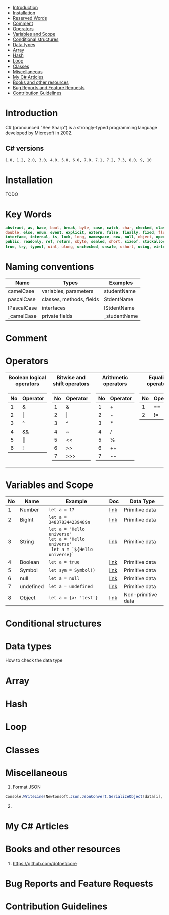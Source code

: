 - [Introduction](#introduction)
- [Installation](#installation)
- [Reserved Words](#reserved-words)
- [Comment](#comment)
- [Operators](#operators)
- [Variables and Scope](#variables-and-scope)
- [Conditional structures](#conditional-structures)
- [Data types](#data-types)
- [Array](#array)
- [Hash](#hash)
- [Loop](#loop)
- [Classes](#classes)
- [Miscellaneous](#miscellaneous)
- [My C# Articles](#my-c%23-articles)
- [Books and other resources](#books-and-other-resources)
- [Bug Reports and Feature Requests](#bug-reports-and-feature-requests)
- [Contribution Guidelines](#contribution-guidelines)

# Introduction

C# (pronounced "See Sharp") is a strongly-typed programming language developed by Microsoft in 2002. 

## C# versions

```
1.0, 1.2, 2.0, 3.0, 4.0, 5.0, 6.0, 7.0, 7.1, 7.2, 7.3, 8.0, 9, 10
```

# Installation

TODO


# Key Words

```cs
abstract, as, base, bool, break, byte, case, catch, char, checked, class, const, continue, decimal, default, delegate, do,
double, else, enum, event, explicit, extern, false, finally, fixed, float, for, foreach, goto, if, implicit, in, int,
interface, internal, is, lock, long, namespace, new, null, object, operator, out, override, params, private, protected,
public, readonly, ref, return, sbyte, sealed, short, sizeof, stackalloc, static, string, struct, switch, this, throw,
true, try, typeof, uint, ulong, unchecked, unsafe, ushort, using, virtual, void, volatile, while
```

# Naming conventions


|   Name     |  Types |     Examples         |
|------|------|------|
|  camelCase      |   variables, parameters     | studentName |
|  pascalCase      |   classes, methods, fields          |  StdentName | 
|  IPascalCase      |  interfaces      | IStdentName  |
| \_camelCase   |   private fields      |   _studentName | 


# Comment


# Operators


<table>
<tr>
<th>Boolean logical operators</th>
<th>Bitwise and shift operators</th>
<th>Arithmetic operators</th>
<th>Equality operators</th>
<th>Comparison operators</th>
</tr>
<tr>

<td valign="top">

| No  | Operator |
| --- | -------- |
| 1   | &|
| 2   |  \|       |
| 3   | ^ |
| 4   | &&       |
| 5   | \|\|     |
| 6   | !        |

</td>

<td valign="top">

| No  | Operator |
| --- | -------- |
| 1   | &        |
| 2   | \|       |
| 3   | ^        |
| 4   | ~        |
| 5   | <<       |
| 6   | >>       |
| 7   | >>>       |

</td>

<td valign="top">

| No  | Operator |
| --- | -------- |
| 1   | +        |
| 2   | -        |
| 3   | \*       |
| 4   | /        |
| 5   | %        |
| 6   | \+\+     |
| 7   | \-\-     |

</td>

<td valign="top">

| No  | Operator |
| --- | -------- |
| 1   | ==        |
| 2   | !=       |


</td>

<td valign="top">

| No  | Operator |
| --- | -------- |
| 1   | >        |
| 2   | <        |
| 3   | >=       |
| 4   | <=       |


</td>

</tr></table>




# Variables and Scope


| No  | Name      | Example                                                                                                        | Doc                                                                 | Data Type          |
| --- | --------- | -------------------------------------------------------------------------------------------------------------- | ------------------------------------------------------------------- | ------------------ |
| 1   | Number    | `let a = 17`                                                                                                   | [link](https://developer.mozilla.org/en-US/docs/Glossary/Number)    | Primitive data     |
| 2   | BigInt    | `let a = 348378344239489n`                                                                                     | [link](https://developer.mozilla.org/en-US/docs/Glossary/BigInt)    | Primitive data     |
| 3   | String    | `let a = "Hello universe"` <br/> `let a = 'Hello universe'` <br/> <code> let a = \`${Hello universe}\` </code> | [link](https://developer.mozilla.org/en-US/docs/Glossary/String)    | Primitive data     |
| 4   | Boolean   | `let a = true`                                                                                                 | [link](https://developer.mozilla.org/en-US/docs/Glossary/Boolean)   | Primitive data     |
| 5   | Symbol    | `let sym = Symbol()`                                                                                           | [link](https://developer.mozilla.org/en-US/docs/Glossary/Symbol)    | Primitive data     |
| 6   | null      | `let a = null`                                                                                                 | [link](https://developer.mozilla.org/en-US/docs/Glossary/Null)      | Primitive data     |
| 7   | undefined | `let a = undefined`                                                                                            | [link](https://developer.mozilla.org/en-US/docs/Glossary/undefined) | Primitive data     |
| 8   | Object    | `let a = {a: 'test'}`                                                                                          | [link](https://developer.mozilla.org/en-US/docs/Glossary/Object)    | Non-primitive data |

# Conditional structures

# Data types

How to check the data type

# Array

# Hash

# Loop

# Classes

# Miscellaneous

1. Format JSON

```csharp
Console.WriteLine(Newtonsoft.Json.JsonConvert.SerializeObject(data[i], Newtonsoft.Json.Formatting.Indented));
```

2.

# My C# Articles

# Books and other resources
1. https://github.com/dotnet/core

# Bug Reports and Feature Requests

# Contribution Guidelines
